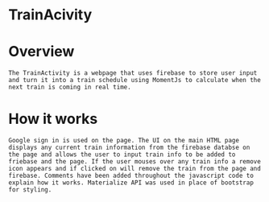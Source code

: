 # TrainAcivity

# Overview
    The TrainActivity is a webpage that uses firebase to store user input and turn it into a train schedule using MomentJs to calculate when the next train is coming in real time.

# How it works
    Google sign in is used on the page. The UI on the main HTML page displays any current train information from the firebase databse on the page and allows the user to input train info to be added to friebase and the page. If the user mouses over any train info a remove icon appears and if clicked on will remove the train from the page and firebase. Comments have been added throughout the javascript code to explain how it works. Materialize API was used in place of bootstrap for styling.